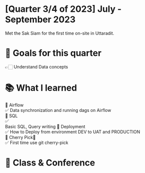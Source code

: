 # [Quarter 3/4 of 2023] July - September 2023
Met the Sak Siam for the first time on-site in Uttaradit.

# 🎯 Goals for this quarter
👉🏻 Understand Data concepts

# 📚 What I learned
🚀 Airflow<br />
✅ Data synchronization and running dags on Airflow<br />
🚀 SQL<br />
✅<br />Basic SQL, Query writing
🚀 Deployment<br />
✅ How to Deploy from environment DEV to UAT and PRODUCTION<br />
🚀 Cherry Pick🍒<br />
✅ First time use git cherry-pick<br />

# 🎤 Class & Conference
